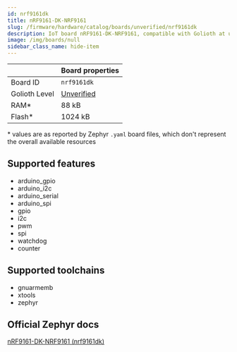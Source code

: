 ```yaml
---
id: nrf9161dk
title: nRF9161-DK-NRF9161
slug: /firmware/hardware/catalog/boards/unverified/nrf9161dk
description: IoT board nRF9161-DK-NRF9161, compatible with Golioth at unverified level.
image: /img/boards/null
sidebar_class_name: hide-item
---
```


[//]: # (This is an auto-generated file, do not edit! Changes to it will be lost upon re-generation)



|                | Board properties     |
| -------------  | -------------------- |
| Board ID       | `nrf9161dk` |
| Golioth Level  | [Unverified](/firmware/hardware#unverified-boards) |
| RAM*           | 88 kB |
| Flash*         | 1024 kB |

\* values are as reported by Zephyr `.yaml` board files, which don't represent the overall available resources



## Supported features

* arduino_gpio
* arduino_i2c
* arduino_serial
* arduino_spi
* gpio
* i2c
* pwm
* spi
* watchdog
* counter

## Supported toolchains

* gnuarmemb
* xtools
* zephyr

## Official Zephyr docs

[nRF9161-DK-NRF9161 (nrf9161dk)](https://docs.zephyrproject.org/latest/boards/nordic/nrf9161dk/doc/index.html)
